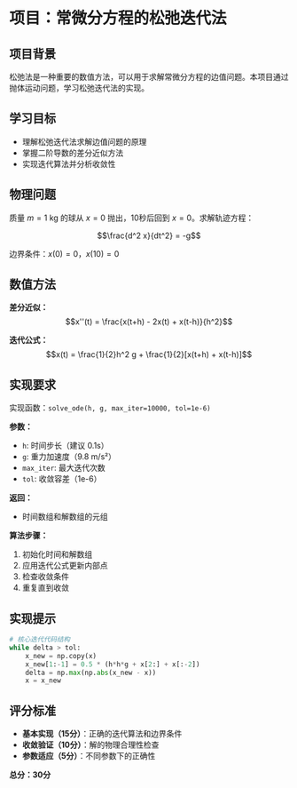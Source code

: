 # 项目：常微分方程的松弛迭代法

## 项目背景

松弛法是一种重要的数值方法，可以用于求解常微分方程的边值问题。本项目通过抛体运动问题，学习松弛迭代法的实现。

## 学习目标

- 理解松弛迭代法求解边值问题的原理
- 掌握二阶导数的差分近似方法
- 实现迭代算法并分析收敛性

## 物理问题

质量 $m=1$ kg 的球从 $x=0$ 抛出，10秒后回到 $x=0$。求解轨迹方程：

$$\frac{d^2 x}{dt^2} = -g$$

边界条件：$x(0) = 0$，$x(10) = 0$

## 数值方法

**差分近似：**
$$x''(t) = \frac{x(t+h) - 2x(t) + x(t-h)}{h^2}$$

**迭代公式：**
$$x(t) = \frac{1}{2}h^2 g + \frac{1}{2}[x(t+h) + x(t-h)]$$

## 实现要求

实现函数：`solve_ode(h, g, max_iter=10000, tol=1e-6)`

**参数：**
- `h`: 时间步长（建议 0.1s）
- `g`: 重力加速度（9.8 m/s²）
- `max_iter`: 最大迭代次数
- `tol`: 收敛容差（1e-6）

**返回：**
- 时间数组和解数组的元组

**算法步骤：**
1. 初始化时间和解数组
2. 应用迭代公式更新内部点
3. 检查收敛条件
4. 重复直到收敛

## 实现提示

```python
# 核心迭代代码结构
while delta > tol:
    x_new = np.copy(x)
    x_new[1:-1] = 0.5 * (h*h*g + x[2:] + x[:-2])
    delta = np.max(np.abs(x_new - x))
    x = x_new
```

## 评分标准

- **基本实现（15分）**：正确的迭代算法和边界条件
- **收敛验证（10分）**：解的物理合理性检查
- **参数适应（5分）**：不同参数下的正确性

**总分：30分**

